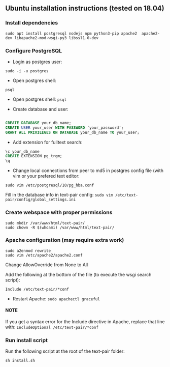 ## Ubuntu installation instructions (tested on 18.04) ##

### Install dependencies ###

```console
sudo apt install postgresql nodejs npm python3-pip apache2  apache2-dev libapache2-mod-wsgi-py3 libssl1.0-dev
```

### Configure PostgreSQL ###

* Login as postgres user: 
```console
sudo -i -u postgres
```

* Open postgres shell: 
```console
psql
```
* Open postgres shell: `psql`

* Create database and user:

```sql

CREATE DATABASE your_db_name;
CREATE USER your_user WITH PASSWORD ‘your_password’;
GRANT ALL PRIVILEGES ON DATABASE your_db_name TO your_user;
```

* Add extension for fulltext search:

```sql
\c your_db_name
CREATE EXTENSION pg_trgm;
\q
```

* Change local connections from peer to md5 in postgres config file (with vim or your prefered text editor: 
```console
sudo vim /etc/postgresql/10/pg_hba.conf
```

Fill in the database info in text-pair config: `sudo vim /etc/text-pair/config/global_settings.ini`

### Create webspace with proper permissions ###

```console
sudo mkdir /var/www/html/text-pair/
sudo chown -R $(whoami) /var/www/html/text-pair/
```

### Apache configuration (may require extra work) ###
```console
sudo a2enmod rewrite
sudo vim /etc/apache2/apache2.conf
```
Change AllowOverride from None to All

Add the following at the bottom of the file (to execute the wsgi search script):

`Include /etc/text-pair/*conf`

* Restart Apache: `sudo apachectl graceful`

#### NOTE ####
If you get a syntax error for the Include directive in Apache, replace that line with:
`IncludeOptional /etc/text-pair/*conf`

### Run install script ###
Run the following script at the root of the text-pair folder:

`sh install.sh`
